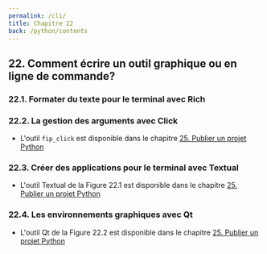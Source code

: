 ```yaml
---
permalink: /cli/
title: Chapitre 22
back: /python/contents
---
```


## 22. Comment écrire un outil graphique ou en ligne de commande?

### 22.1. Formater du texte pour le terminal avec Rich

### 22.2. La gestion des arguments avec Click

- L'outil `fip_click` est disponible dans le chapitre [25. Publier un projet Python](../packaging/)

### 22.3. Créer des applications pour le terminal avec Textual

- L'outil Textual de la Figure 22.1 est disponible dans le chapitre [25. Publier un projet Python](../packaging/)

### 22.4. Les environnements graphiques avec Qt

- L'outil Qt de la Figure 22.2 est disponible dans le chapitre [25. Publier un projet Python](../packaging/)
